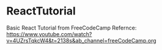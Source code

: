 # ReactTutorial
Basic React Tutorial from FreeCodeCamp
Refernce: https://www.youtube.com/watch?v=4UZrsTqkcW4&t=2138s&ab_channel=freeCodeCamp.org
